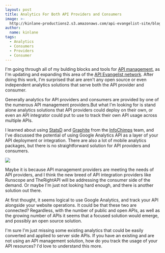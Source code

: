 ```yaml
---
layout: post
title: Analytics For Both API Providers and Consumers
image: >-
  http://kinlane-productions2.s3.amazonaws.com/api-evangelist-site/blog/bw-analytics-2.png
author:
  name: kinlane
tags:
  - Analytics
  - Consumers
  - Providers
  - Consumer
---
```

I'm going through all of my bulding blocks and tools for [API management](http://management.apievangelist.com "API Management"), as I'm updating and expanding this area of the [API Evangelist network](http://apievangelist.com/network.html). After doing this work, I'm surprised that are aren't any open source or even independent analytics solutions that serve both the API provider and consumer.

Generally analytics for API providers and consumers are provided by one of the numerous API management providers.But what I'm looking for is stand alone analytics solutions that API providers could deploy on their own, or even an API integrator could put to use to track their own API usage across multiple APIs.

I learned about using [StatsD](https://github.com/etsy/statsd/ "StatsD") and [Graphite](http://graphite.wikidot.com/) from the [InfoChimps](http://www.infochimps.com/) team, and I've discussed the potential of using Google Analytics API as a layer of your API deployment or integration. There are also a lot of mobile analytics packages, but there is no straightforward solution for API providers and consumers.

![](https://s3.amazonaws.com/kinlane-productions2/bw-icons/bw-analytics-4.jpeg)

Maybe it is because API management providers are meeting the needs of API providers, and I think the new breed of API integration providers like Runscope and TheRightAPI will be addressing the consumer side of the demand. Or maybe I'm just not looking hard enough, and there is another solution out there.

At first thought, it seems logical to use Google Analytics, and track your API alongside your website operations. It could be that these two are connected? Regardless, with the number of public and open APIs, as well as the growing number of APIs it seems that a focused solution would emerge, and possibly an open source solution.

I'm sure I'm just missing some existing analytics that could be easily converted and applied to server side APIs. If you have an existing and are not using an API management solution, how do you track the usage of your API resources? I'd love to understand this more.